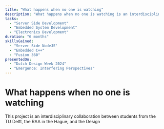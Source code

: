 ```yaml
---
title: "What happens when no one is watching"
description: "What happens when no one is watching is an interdisciplinary collaboration between students from the TU Delft, the RAA in the Hague and the Design Academy of Eindhoven."
tasks:
  - "Server Side Development"
  - "Embedded System Development"
  - "Electronics Development"
duration: "6 months"
skillsGained:
  - "Server Side NodeJS"
  - "Embedded C++"
  - "Fusion 360"
presentedOn:
  - "Dutch Design Week 2024"
  - "Emergence: Interfering Perspectives"
---
```


# What happens when no one is watching

This project is an interdisciplinary collaboration between students from the TU Delft, the RAA in the Hague, and the Design
